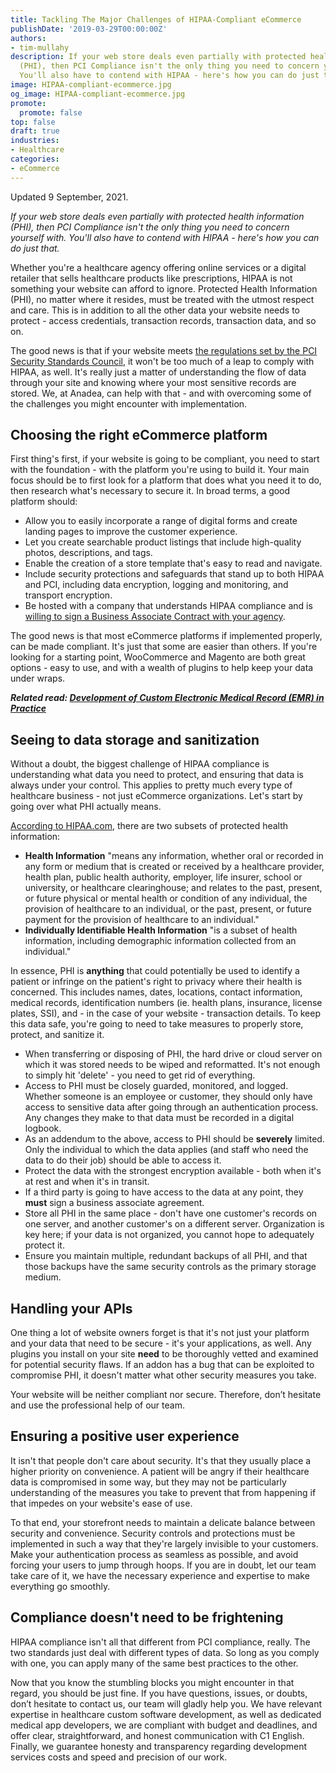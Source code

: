 ```yaml
---
title: Tackling The Major Challenges of HIPAA-Compliant eCommerce
publishDate: '2019-03-29T00:00:00Z'
authors:
- tim-mullahy
description: If your web store deals even partially with protected health information
  (PHI), then PCI Compliance isn't the only thing you need to concern yourself with.
  You'll also have to contend with HIPAA - here's how you can do just that.
image: HIPAA-compliant-ecommerce.jpg
og_image: HIPAA-compliant-ecommerce.jpg
promote:
  promote: false
top: false
draft: true
industries:
- Healthcare
categories:
- eCommerce
---
```

Updated 9 September, 2021.

*If your web store deals even partially with protected health information (PHI), then PCI Compliance isn't the only thing you need to concern yourself with. You'll also have to contend with HIPAA - here's how you can do just that.*

Whether you're a healthcare agency offering online services or a digital retailer that sells healthcare products like prescriptions, HIPAA is not something your website can afford to ignore. Protected Health Information (PHI), no matter where it resides, must be treated with the utmost respect and care. This is in addition to all the other data your website needs to protect - access credentials, transaction records, transaction data, and so on.

The good news is that if your website meets <a href="https://www.pcisecuritystandards.org/" target="_blank">the regulations set by the PCI Security Standards Council</a>, it won't be too much of a leap to comply with HIPAA, as well. It's really just a matter of understanding the flow of data through your site and knowing where your most sensitive records are stored. We, at Anadea, can help with that - and with overcoming some of the challenges you might encounter with implementation.

## Choosing the right eCommerce platform

First thing's first, if your website is going to be compliant, you need to start with the foundation - with the platform you're using to build it. Your main focus should be to first look for a platform that does what you need it to do, then research what's necessary to secure it. In broad terms, a good platform should:

* Allow you to easily incorporate a range of digital forms and create landing pages to improve the customer experience.
* Let you create searchable product listings that include high-quality photos, descriptions, and tags.
* Enable the creation of a store template that's easy to read and navigate.
* Include security protections and safeguards that stand up to both HIPAA and PCI, including data encryption, logging and monitoring, and transport encryption.
* Be hosted with a company that understands HIPAA compliance and is <a href="https://www.hhs.gov/hipaa/for-professionals/privacy/guidance/business-associates/index.html" target="_blank">willing to sign a Business Associate Contract with your agency</a>.

The good news is that most eCommerce platforms if implemented properly, can be made compliant. It's just that some are easier than others. If you're looking for a starting point, WooCommerce and Magento are both great options - easy to use, and with a wealth of plugins to help keep your data under wraps.

***Related read: [Development of Custom Electronic Medical Record (EMR) in Practice](https://anadea.info/blog/development-of-custom-emr-in-practice)***

## Seeing to data storage and sanitization

Without a doubt, the biggest challenge of HIPAA compliance is understanding what data you need to protect, and ensuring that data is always under your control. This applies to pretty much every type of healthcare business - not just eCommerce organizations. Let's start by going over what PHI actually means.

<a href="https://www.hipaa.com/2009/09/01/hipaa-protected-health-information-what-does-phi-include/" target="_blank">According to HIPAA.com</a>, there are two subsets of protected health information:

* **Health Information** "means any information, whether oral or recorded in any form or medium that is created or received by a healthcare provider, health plan, public health authority, employer, life insurer, school or university, or healthcare clearinghouse; and relates to the past, present, or future physical or mental health or condition of any individual, the provision of healthcare to an individual, or the past, present, or future payment for the provision of healthcare to an individual."
* **Individually Identifiable Health Information** "is a subset of health information, including demographic information collected from an individual."

In essence, PHI is **anything** that could potentially be used to identify a patient or infringe on the patient's right to privacy where their health is concerned. This includes names, dates, locations, contact information, medical records, identification numbers (ie. health plans, insurance, license plates, SSI), and - in the case of your website - transaction details. To keep this data safe, you're going to need to take measures to properly store, protect, and sanitize it.

* When transferring or disposing of PHI, the hard drive or cloud server on which it was stored needs to be wiped and reformatted. It's not enough to simply hit 'delete' - you need to get rid of everything.
* Access to PHI must be closely guarded, monitored, and logged. Whether someone is an employee or customer, they should only have access to sensitive data after going through an authentication process. Any changes they make to that data must be recorded in a digital logbook.
* As an addendum to the above, access to PHI should be **severely** limited. Only the individual to which the data applies (and staff who need the data to do their job) should be able to access it.
* Protect the data with the strongest encryption available - both when it's at rest and when it's in transit.
* If a third party is going to have access to the data at any point, they **must** sign a business associate agreement.
* Store all PHI in the same place - don't have one customer's records on one server, and another customer's on a different server. Organization is key here; if your data is not organized, you cannot hope to adequately protect it.
* Ensure you maintain multiple, redundant backups of all PHI, and that those backups have the same security controls as the primary storage medium.

## Handling your APIs

One thing a lot of website owners forget is that it's not just your platform and your data that need to be secure - it's your applications, as well. Any plugins you install on your site **need** to be thoroughly vetted and examined for potential security flaws. If an addon has a bug that can be exploited to compromise PHI, it doesn't matter what other security measures you take.

Your website will be neither compliant nor secure. Therefore, don’t hesitate and use the professional help of our team.


## Ensuring a positive user experience

It isn't that people don't care about security. It's that they usually place a higher priority on convenience. A patient will be angry if their healthcare data is compromised in some way, but they may not be particularly understanding of the measures you take to prevent that from happening if that impedes on your website's ease of use.

To that end, your storefront needs to maintain a delicate balance between security and convenience. Security controls and protections must be implemented in such a way that they're largely invisible to your customers. Make your authentication process as seamless as possible, and avoid forcing your users to jump through hoops. If you are in doubt, let our team take care of it, we have the necessary experience and expertise to make everything go smoothly.

## Compliance doesn't need to be frightening

HIPAA compliance isn't all that different from PCI compliance, really. The two standards just deal with different types of data. So long as you comply with one, you can apply many of the same best practices to the other.

Now that you know the stumbling blocks you might encounter in that regard, you should be just fine. If you have questions, issues, or doubts, don’t hesitate to contact us, our team will gladly help you. We have relevant expertise in healthcare custom software development, as well as dedicated medical app developers, we are compliant with budget and deadlines, and offer clear, straightforward, and honest communication with C1 English. Finally, we guarantee honesty and transparency regarding development services costs and speed and precision of our work.

<br />
